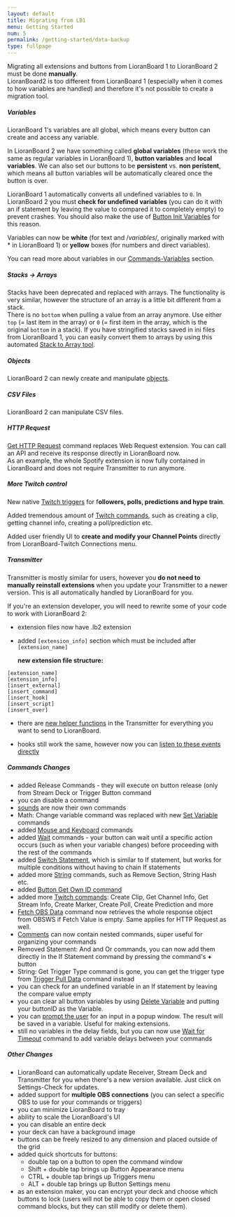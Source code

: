 ```yaml
---
layout: default
title: Migrating from LB1
menu: Getting Started
num: 5
permalink: /getting-started/data-backup
type: fullpage
---
```


Migrating all extensions and buttons from LioranBoard 1 to LioranBoard 2 must be done **manually**.  
LioranBoard2 is too different from LioranBoard 1 (especially when it comes to how variables are handled) and therefore it's not possible to create a migration tool. 

##### Variables
LioranBoard 1's variables are all global, which means every button can create and access any variable.  

In LioranBoard 2 we have something called **global variables** (these work the same as regular variables in LioranBoard 1), **button variables** and **local variables**. We can also set our buttons to be **persistent** vs. **non peristent**, which means all button variables will be automatically cleared once the button is over.  

LioranBoard 1 automatically converts all undefined variables to `0`. In LioranBoard 2 you must **check for undefined variables** (you can do it with an if statement by leaving the value to compared it to completely empty) to prevent crashes. You should also make the use of [Button Init Variables](https://lioranboard.ca/docs2/commands/variables#initvariables) for this reason.   

Variables can now be **white** (for text and /$variables$/, originally marked with * in LioranBoard 1) or **yellow** boxes (for numbers and direct variables).

You can read more about variables in our [Commands-Variables](/commands/variables#introduction) section. 

##### Stacks -> Arrays 
Stacks have been deprecated and replaced with arrays. The functionality is very similar, however the structure of an array is a little bit different from a stack.  
There is no `bottom` when pulling a value from an array anymore. Use either `top` (= last item in the array) or `0` (= first item in the array, which is the original `bottom` in a stack). 
If you have stringified stacks saved in ini files from LioranBoard 1, you can easily convert them to arrays by using this automated [Stack to Array tool](/commands/array#convertstackssavedininifilesfromlbtoarraysinlb).

##### Objects
LioranBoard 2 can newly create and manipulate [objects](https://www.w3schools.com/js/js_objects.asp).

##### CSV Files
LioranBoard 2 can manipulate CSV files. 

##### HTTP Request
[Get HTTP Request](/commands/misc#gethttprequest) command replaces Web Request extension. You can call an API and receive its response directly in LioranBoard now.\
As an example, the whole Spotify extension is now fully contained in LioranBoard and does not require Transmitter to run anymore.

##### More Twitch control
New native [Twitch triggers](/triggers/twitch) for f**ollowers, polls, predictions and hype train**.  

Added tremendous amount of [Twitch commands](/commands/twitch), such as creating a clip, getting channel info, creating a poll/prediction etc.  

Added user friendly UI to **create and modify your Channel Points** directly from LioranBoard-Twitch Connections menu.

##### Transmitter
Transmitter is mostly similar for users, however you **do not need to manually reinstall extensions** when you update your Transmitter to a newer version. This is all automatically handled by LioranBoard for you.   

If you're an extension developer, you will need to rewrite some of your code to work with LioranBoard 2: 

- extension files now have .lb2 extension
- added `[extension_info]` section which must be included after `[extension_name]`  

  **new extension file structure:** 
```
[extension_name]
[extension_info]
[insert_external]
[insert_command]
[insert_hook]
[insert_script]
[insert_over]
```
- there are [new helper functions](https://github.com/LioranBoard/LioranBoard-2-Transmitter#lb-transmitter) in the Transmitter for everything you want to send to LioranBoard. 

- hooks still work the same, however now you can [listen to these events directly](https://github.com/LioranBoard/LioranBoard-2-Transmitter#listening-to-extension-data-received-from-lioranboard)

##### Commands Changes
- added Release Commands - they will execute on button release (only from Stream Deck or Trigger Button command
- you can disable a command 
- [sounds](/commands/sounds) are now their own commands 
- Math: Change variable command was replaced with new [Set Variable](https://lioranboard.ca/docs2/commands/variables) commands
- added [Mouse and Keyboard](/commands/mouse-kb) commands
- added [Wait](/commands/wait#introduction) commands - your button can wait until a specific action occurs (such as when your variable changes) before proceeding with the rest of the commands
- added [Switch Statement](/commands/statements#switchstatement), which is similar to If statement, but works for multiple conditions without having to chain If statements
- added more [String](https://lioranboard.ca/docs2/commands/string) commands, such as Remove Section, String Hash etc.
- added [Button Get Own ID command](https://lioranboard.ca/docs2/commands/button#buttongetownid)
- added more [Twitch commands](/commands/twitch): Create Clip, Get Channel Info, Get Stream Info, Create Marker, Create Poll, Create Prediction and more
- [Fetch OBS Data](/commands/obs-general#fetchobsdata) command now retrieves the whole response object from OBSWS if Fetch Value is empty. Same applies for HTTP Request as well.
- [Comments](/commands/misc#comment) can now contain nested commands, super useful for organizing your commands
- Removed Statement: And and Or commands, you can now add them directly in the If Statement command by pressing the command's **+** button
- String: Get Trigger Type command is gone, you can get the trigger type from [Trigger Pull Data](/commands/trigger#triggerpulldata) command instead
- you can check for an undefined variable in an If statement by leaving the compare value empty
- you can clear all button variables by using [Delete Variable](/commands/variables#deletevariable) and putting your buttonID as the Variable.
- you can [prompt the user](/commands/wait#waitforuserchoice) for an input in a popup window. The result will be saved in a variable. Useful for making extensions. 
- still no variables in the delay fields, but you can now use [Wait for Timeout](/commands/wait#waitfortimeout) command to add variable delays between your commands

##### Other Changes
- LioranBoard can automatically update Receiver, Stream Deck and Transmitter for you when there's a new version available. Just click on Settings-Check for updates.
- added support for **multiple OBS connections** (you can select a specific OBS to use for your commands or triggers)
- you can minimize LioranBoard to tray
- ability to scale the LioranBoard's UI
- you can disable an entire deck
- your deck can have a background image
- buttons can be freely resized to any dimension and placed outside of the grid 
- added quick shortcuts for buttons:
    - double tap on a button to open the command window
    - Shift + double tap brings up Button Appearance menu
    - CTRL + double tap brings up Triggers menu
    - ALT + double tap brings up Button Settings menu
- as an extension maker, you can encrypt your deck and choose which buttons to lock (users will not be able to copy them or open closed command blocks, but they can still modify or delete them).










